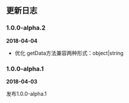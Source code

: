## 更新日志

### 1.0.0-alpha.2

**2018-04-04**

- 优化 getData方法兼容两种形式：object|string

### 1.0.0-alpha.1

**2018-04-03**

发布1.0.0-alpha.1